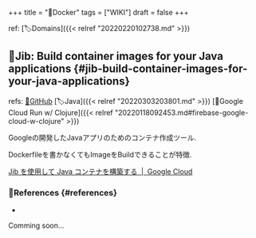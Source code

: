 +++
title = "📝Docker"
tags = ["WIKI"]
draft = false
+++

ref: [🏷Domains]({{< relref "20220220102738.md" >}})


## 📝Jib: Build container images for your Java applications {#jib-build-container-images-for-your-java-applications}

refs: [🔗GitHub](https://github.com/GoogleContainerTools/jib) [🏷Java]({{< relref "20220303203801.md" >}}) [📝Google Cloud Run w/ Clojure]({{< relref "20220118092453.md#firebase-google-cloud-w-clojure" >}})

Googleの開発したJavaアプリのためのコンテナ作成ツール.

Dockerfileを書かなくてもImageをBuildできることが特徴.

[Jib を使用して Java コンテナを構築する  |  Google Cloud](https://cloud.google.com/java/getting-started/jib)


### 🔗References {#references}

-

Comming soon...

